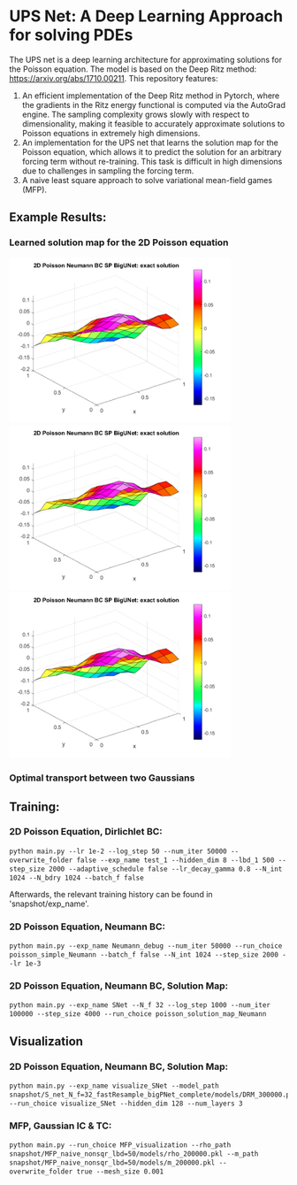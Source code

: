 # UPS Net: A Deep Learning Approach for solving PDEs

The UPS net is a deep learning architecture for approximating solutions for the Poisson equation. The model is based on the Deep Ritz method: https://arxiv.org/abs/1710.00211. This repository features:

1. An efficient implementation of the Deep Ritz method in Pytorch, where the gradients in the Ritz energy functional is computed via the AutoGrad engine. The sampling complexity grows slowly with respect to dimensionality, making it feasible to accurately approximate solutions to Poisson equations in extremely high dimensions.
2. An implementation for the UPS net that learns the solution map for the Poisson equation, which allows it to predict the solution for an arbitrary forcing term without re-training. This task is difficult in high dimensions due to challenges in sampling the forcing term.
3. A naive least square approach to solve variational mean-field games (MFP).



## Example Results:


### Learned solution map for the 2D Poisson equation


<p float="left">
  <img src="/results/SolutionMap/plots/u_exact_0_UPS_big_r_f=10_r_x=5_long.png" width="400" />
  <img src="/results/SolutionMap/plots/u_exact_0_UPS_big_r_f=10_r_x=5_long.png" width="400" /> 
  <img src="/results/SolutionMap/plots/u_exact_0_UPS_big_r_f=10_r_x=5_long.png" width="400" />
</p>

### Optimal transport between two Gaussians



## Training:
<!-- 
Some general notes:

1. The choice of activation functions matters, try different options. 
2. LR decay schedule matters.
3. Network architecture matters - extremely small nets are surprisingly effective, and scaling (both in width and depth)
    may not give better results. -->


### 2D Poisson Equation, Dirlichlet BC:

```
python main.py --lr 1e-2 --log_step 50 --num_iter 50000 --overwrite_folder false --exp_name test_1 --hidden_dim 8 --lbd_1 500 --step_size 2000 --adaptive_schedule false --lr_decay_gamma 0.8 --N_int 1024 --N_bdry 1024 --batch_f false
```

Afterwards, the relevant training history can be found in 'snapshot/exp_name'.


### 2D Poisson Equation, Neumann BC:
```
python main.py --exp_name Neumann_debug --num_iter 50000 --run_choice poisson_simple_Neumann --batch_f false --N_int 1024 --step_size 2000 --lr 1e-3
```


### 2D Poisson Equation, Neumann BC, Solution Map:
```
python main.py --exp_name SNet --N_f 32 --log_step 1000 --num_iter 100000 --step_size 4000 --run_choice poisson_solution_map_Neumann
```


## Visualization

### 2D Poisson Equation, Neumann BC, Solution Map:
```
python main.py --exp_name visualize_SNet --model_path snapshot/S_net_N_f=32_fastResample_bigPNet_complete/models/DRM_300000.pkl --run_choice visualize_SNet --hidden_dim 128 --num_layers 3
```


### MFP, Gaussian IC & TC:
```
python main.py --run_choice MFP_visualization --rho_path snapshot/MFP_naive_nonsqr_lbd=50/models/rho_200000.pkl --m_path snapshot/MFP_naive_nonsqr_lbd=50/models/m_200000.pkl --overwrite_folder true --mesh_size 0.001
```
